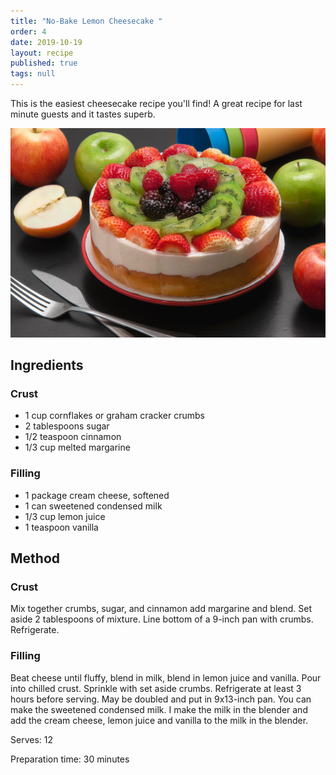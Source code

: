 ```yaml
---
title: "No-Bake Lemon Cheesecake "
order: 4
date: 2019-10-19
layout: recipe
published: true
tags: null
---
```

This is the easiest cheesecake recipe you'll find! A great recipe for last minute guests and it tastes superb. 

![Cheesecake with fruit on top](../uploads/alireza-etemadi-qrdbj7ov2eu-unsplash.jpg)

## Ingredients

### Crust

* 1 cup cornflakes or graham cracker crumbs 
* 2 tablespoons sugar 
* 1/2 teaspoon cinnamon
* 1/3 cup melted margarine 

### Filling

* 1 package cream cheese, softened
* 1 can sweetened condensed milk 
* 1/3 cup lemon juice 
* 1 teaspoon vanilla 

## Method

### Crust

Mix together crumbs, sugar, and cinnamon add margarine and blend. Set aside 2 tablespoons of mixture. Line bottom of a 9-inch pan with crumbs. Refrigerate.  

### Filling

Beat cheese until fluffy, blend in milk, blend in lemon juice and vanilla. Pour into chilled crust. Sprinkle with set aside crumbs. Refrigerate at least 3 hours before serving. May be doubled and put in 9x13-inch pan. You can make the sweetened condensed milk. I make the milk in the blender and add the cream cheese, lemon juice and vanilla to the milk in the blender.

Serves: 12

Preparation time: 30 minutes